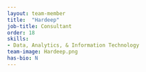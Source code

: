 ```yaml
---
layout: team-member
title:  "Hardeep"
job-title: Consultant 
order: 18
skills:
- Data, Analytics, & Information Technology
team-image: Hardeep.png
has-bio: N
---
```

